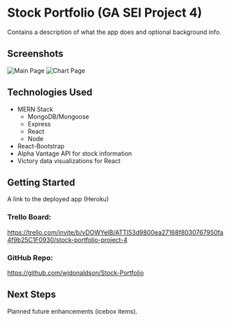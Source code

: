# Stock Portfolio (GA SEI Project 4)

Contains a description of what the app does and optional background info.

## Screenshots
![Main Page](ss1.png)
![Chart Page](ss2.png)

## Technologies Used
* MERN Stack
    * MongoDB/Mongoose
    * Express
    * React
    * Node
* React-Bootstrap
* Alpha Vantage API for stock information
* Victory data visualizations for React

## Getting Started

A link to the deployed app (Heroku)

### Trello Board:
https://trello.com/invite/b/vDOWYeIB/ATTI53d9800ea27168f8030767950fa4f9b25C1F0930/stock-portfolio-project-4

### GitHub Repo:
https://github.com/wjdonaldson/Stock-Portfolio

## Next Steps
Planned future enhancements (icebox items).
